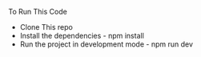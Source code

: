  To Run This Code 

- Clone This repo
- Install the dependencies - npm install
- Run the project in development mode - npm run dev 
